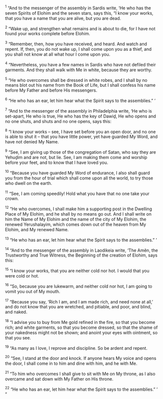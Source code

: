 <sup>1</sup> “And to the messenger of the assembly in Sardis write, ‘He who has the seven Spirits of Elohim and the seven stars, says this, “I know your works, that you have a name that you are alive, but you are dead.

<sup>2</sup> “Wake up, and strengthen what remains and is about to die, for I have not found your works complete before Elohim.

<sup>3</sup> “Remember, then, how you have received, and heard. And watch and repent. If, then, you do not wake up, I shall come upon you as a thief, and you shall not know at all what hour I come upon you.

<sup>4</sup> “Nevertheless, you have a few names in Sardis who have not defiled their garments. And they shall walk with Me in white, because they are worthy.

<sup>5</sup> “He who overcomes shall be dressed in white robes, and I shall by no means blot out his name from the Book of Life, but I shall confess his name before My Father and before His messengers.

<sup>6</sup> “He who has an ear, let him hear what the Spirit says to the assemblies.” ’

<sup>7</sup> “And to the messenger of the assembly in Philadelphia write, ‘He who is set-apart, He who is true, He who has the key of Dawiḏ, He who opens and no one shuts, and shuts and no one opens, says this:

<sup>8</sup> “I know your works – see, I have set before you an open door, and no one is able to shut it – that you have little power, yet have guarded My Word, and have not denied My Name.

<sup>9</sup> “See, I am giving up those of the congregation of Satan, who say they are Yehuḏim and are not, but lie. See, I am making them come and worship before your feet, and to know that I have loved you.

<sup>10</sup> “Because you have guarded My Word of endurance, I also shall guard you from the hour of trial which shall come upon all the world, to try those who dwell on the earth.

<sup>11</sup> “See, I am coming speedily! Hold what you have that no one take your crown.

<sup>12</sup> “He who overcomes, I shall make him a supporting post in the Dwelling Place of My Elohim, and he shall by no means go out. And I shall write on him the Name of My Elohim and the name of the city of My Elohim, the renewed Yerushalayim, which comes down out of the heaven from My Elohim, and My renewed Name.

<sup>13</sup> “He who has an ear, let him hear what the Spirit says to the assemblies.” ’

<sup>14</sup> “And to the messenger of the assembly in Laodikeia write, ‘The Amĕn, the Trustworthy and True Witness, the Beginning of the creation of Elohim, says this:

<sup>15</sup> “I know your works, that you are neither cold nor hot. I would that you were cold or hot.

<sup>16</sup> “So, because you are lukewarm, and neither cold nor hot, I am going to vomit you out of My mouth.

<sup>17</sup> “Because you say, ‘Rich I am, and I am made rich, and need none at all,’ and do not know that you are wretched, and pitiable, and poor, and blind, and naked.

<sup>18</sup> “I advise you to buy from Me gold refined in the fire, so that you become rich; and white garments, so that you become dressed, so that the shame of your nakedness might not be shown; and anoint your eyes with ointment, so that you see.

<sup>19</sup> “As many as I love, I reprove and discipline. So be ardent and repent.

<sup>20</sup> “See, I stand at the door and knock. If anyone hears My voice and opens the door, I shall come in to him and dine with him, and he with Me.

<sup>21</sup> “To him who overcomes I shall give to sit with Me on My throne, as I also overcame and sat down with My Father on His throne.

<sup>22</sup> “He who has an ear, let him hear what the Spirit says to the assemblies.” ’ ”

